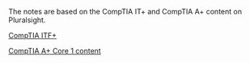 The notes are based on the CompTIA IT+ and CompTIA A+ content on Pluralsight.

[CompTIA ITF+](itf.md)

[CompTIA A+ Core 1 content](core1.md)
